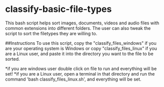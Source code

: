 # classify-basic-file-types
This bash script helps sort images, documents, videos and audio files with common extensions into different folders. The user can also tweak the script to sort the filetypes they are willing to.

##Instructions
To use this script, copy the "classify_files_windows" if you are your operating system is Windows or copy "classify_files_linux" if you are a Linux user, and paste it into the directory you want to the file to be sorted.

*if you are windows user double click on file to run and everything will be set!
*if you are a Linux user, open a terminal in that directory and run the command 'bash classify_files_linux.sh', and everything will be set.
